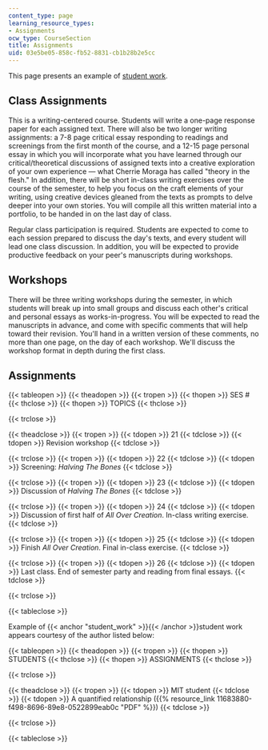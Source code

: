 ```yaml
---
content_type: page
learning_resource_types:
- Assignments
ocw_type: CourseSection
title: Assignments
uid: 03e5be05-858c-fb52-8831-cb1b28b2e5cc
---
```


This page presents an example of [student work](#student_work).

Class Assignments
-----------------

This is a writing-centered course. Students will write a one-page response paper for each assigned text. There will also be two longer writing assignments: a 7-8 page critical essay responding to readings and screenings from the first month of the course, and a 12-15 page personal essay in which you will incorporate what you have learned through our critical/theoretical discussions of assigned texts into a creative exploration of your own experience — what Cherrie Moraga has called "theory in the flesh." In addition, there will be short in-class writing exercises over the course of the semester, to help you focus on the craft elements of your writing, using creative devices gleaned from the texts as prompts to delve deeper into your own stories. You will compile all this written material into a portfolio, to be handed in on the last day of class.

Regular class participation is required. Students are expected to come to each session prepared to discuss the day's texts, and every student will lead one class discussion. In addition, you will be expected to provide productive feedback on your peer's manuscripts during workshops.

Workshops
---------

There will be three writing workshops during the semester, in which students will break up into small groups and discuss each other's critical and personal essays as works-in-progress. You will be expected to read the manuscripts in advance, and come with specific comments that will help toward their revision. You'll hand in a written version of these comments, no more than one page, on the day of each workshop. We'll discuss the workshop format in depth during the first class.

Assignments
-----------

{{< tableopen >}}
{{< theadopen >}}
{{< tropen >}}
{{< thopen >}}
SES #
{{< thclose >}}
{{< thopen >}}
TOPICS
{{< thclose >}}

{{< trclose >}}

{{< theadclose >}}
{{< tropen >}}
{{< tdopen >}}
21
{{< tdclose >}}
{{< tdopen >}}
Revision workshop
{{< tdclose >}}

{{< trclose >}}
{{< tropen >}}
{{< tdopen >}}
22
{{< tdclose >}}
{{< tdopen >}}
Screening: _Halving The Bones_
{{< tdclose >}}

{{< trclose >}}
{{< tropen >}}
{{< tdopen >}}
23
{{< tdclose >}}
{{< tdopen >}}
Discussion of _Halving The Bones_
{{< tdclose >}}

{{< trclose >}}
{{< tropen >}}
{{< tdopen >}}
24
{{< tdclose >}}
{{< tdopen >}}
Discussion of first half of _All Over Creation_. In-class writing exercise.
{{< tdclose >}}

{{< trclose >}}
{{< tropen >}}
{{< tdopen >}}
25
{{< tdclose >}}
{{< tdopen >}}
Finish _All Over Creation_. Final in-class exercise.
{{< tdclose >}}

{{< trclose >}}
{{< tropen >}}
{{< tdopen >}}
26
{{< tdclose >}}
{{< tdopen >}}
Last class. End of semester party and reading from final essays.
{{< tdclose >}}

{{< trclose >}}

{{< tableclose >}}

Example of {{< anchor "student_work" >}}{{< /anchor >}}student work appears courtesy of the author listed below:

{{< tableopen >}}
{{< theadopen >}}
{{< tropen >}}
{{< thopen >}}
STUDENTS
{{< thclose >}}
{{< thopen >}}
ASSIGNMENTS
{{< thclose >}}

{{< trclose >}}

{{< theadclose >}}
{{< tropen >}}
{{< tdopen >}}
MIT student
{{< tdclose >}}
{{< tdopen >}}
A quantified relationship ({{% resource_link 11683880-f498-8696-89e8-0522899eab0c "PDF" %}})
{{< tdclose >}}

{{< trclose >}}

{{< tableclose >}}